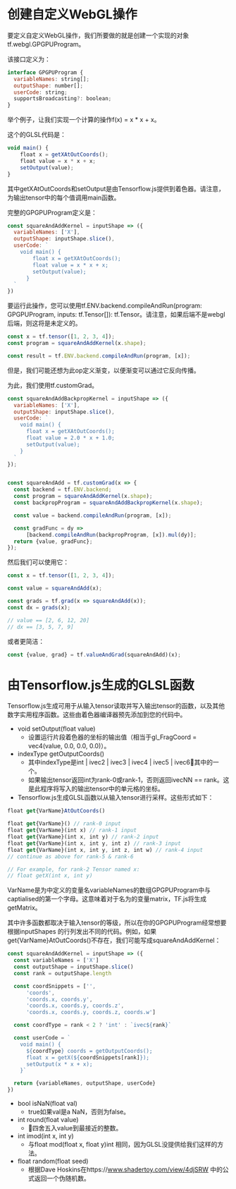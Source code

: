 # 创建自定义WebGL操作
要定义自定义WebGL操作，我们所要做的就是创建一个实现的对象tf.webgl.GPGPUProgram。

该接口定义为：
```js
interface GPGPUProgram {
  variableNames: string[];
  outputShape: number[];
  userCode: string;
  supportsBroadcasting?: boolean;
}
```
举个例子，让我们实现一个计算的操作f(x) = x * x + x。

这个的GLSL代码是：
```js
void main() {
    float x = getXAtOutCoords();
    float value = x * x + x;
    setOutput(value);
}
```
其中getXAtOutCoords和setOutput是由Tensorflow.js提供到着色器。请注意，为输出tensor中的每个值调用main函数。

完整的GPGPUProgram定义是：
```js
const squareAndAddKernel = inputShape => ({
  variableNames: ['X'],
  outputShape: inputShape.slice(),
  userCode: `
    void main() {
        float x = getXAtOutCoords();
        float value = x * x + x;
        setOutput(value);
      }
  `
})
```
要运行此操作，您可以使用tf.ENV.backend.compileAndRun(program: GPGPUProgram, inputs: tf.Tensor[]): tf.Tensor。请注意，如果后端不是webgl后端，则这将是未定义的。
```js
const x = tf.tensor([1, 2, 3, 4]);
const program = squareAndAddKernel(x.shape);

const result = tf.ENV.backend.compileAndRun(program, [x]);
```
但是，我们可能还想为此op定义渐变，以便渐变可以通过它反向传播。

为此，我们使用tf.customGrad。
```js
const squareAndAddBackpropKernel = inputShape => ({
  variableNames: ['X'],
  outputShape: inputShape.slice(),
  userCode: `
    void main() {
      float x = getXAtOutCoords();
      float value = 2.0 * x + 1.0;
      setOutput(value);
    }
  `
});


const squareAndAdd = tf.customGrad(x => {
  const backend = tf.ENV.backend;
  const program = squareAndAddKernel(x.shape);
  const backpropProgram = squareAndAddBackpropKernel(x.shape);

  const value = backend.compileAndRun(program, [x]);

  const gradFunc = dy =>
      [backend.compileAndRun(backpropProgram, [x]).mul(dy)];
  return {value, gradFunc};
});
```
然后我们可以使用它：
```js
const x = tf.tensor([1, 2, 3, 4]);

const value = squareAndAdd(x);

const grads = tf.grad(x => squareAndAdd(x));
const dx = grads(x);

// value == [2, 6, 12, 20]
// dx == [3, 5, 7, 9]
```
或者更简洁：
```js
const {value, grad} = tf.valueAndGrad(squareAndAdd)(x);
```
# 由Tensorflow.js生成的GLSL函数
Tensorflow.js生成可用于从输入tensor读取并写入输出tensor的函数，以及其他数字实用程序函数。这些由着色器编译器预先添加到您的代码中。

* void setOutput(float value)
    * 设置运行片段着色器的坐标的输出值（相当于gl_FragCoord = vec4(value, 0.0, 0.0, 0.0)）。
* indexType getOutputCoords()
    * 其中indexType是int | ivec2 | ivec3 | ivec4 | ivec5 | ivec6其中的一个。
    * 如果输出tensor返回int为rank-0或rank-1，否则返回ivecNN == rank。这是此程序将写入的输出tensor中的单元格的坐标。
* Tensorflow.js生成GLSL函数以从输入tensor进行采样。这些形式如下：
```js
float get{VarName}AtOutCoords()

float get{VarName}() // rank-0 input
float get{VarName}(int x) // rank-1 input
float get{VarName}(int x, int y) // rank-2 input
float get{VarName}(int x, int y, int z) // rank-3 input
float get{VarName}(int x, int y, int z, int w) // rank-4 input
// continue as above for rank-5 & rank-6

// For example, for rank-2 Tensor named x:
// float getX(int x, int y)
```
VarName是为中定义的变量名variableNames的数组GPGPUProgram中与captialised的第一个字母。这意味着对于名为的变量matrix，TF.js将生成getMatrix。

其中许多函数都取决于输入tensor的等级，所以在你的GPGPUProgram经常想要根据inputShapes 的行列发出不同的代码。例如，如果get{VarName}AtOutCoords()不存在，我们可能写成squareAndAddKernel：
```js
const squareAndAddKernel = inputShape => ({
  const variableNames = ['X']
  const outputShape = inputShape.slice()
  const rank = outputShape.length

  const coordSnippets = ['',
      'coords',
      'coords.x, coords.y',
      'coords.x, coords.y, coords.z',
      'coords.x, coords.y, coords.z, coords.w']

  const coordType = rank < 2 ? 'int' : `ivec${rank}`

  const userCode = `
    void main() {
      ${coordType} coords = getOutputCoords();
      float x = getX(${coordSnippets[rank]});
      setOutput(x * x + x);
    }`

  return {variableNames, outputShape, userCode}
})
```
* bool isNaN(float val)
    * true如果val是a NaN，否则为false。
* int round(float value)
    * 四舍五入value到最接近的整数。
* int imod(int x, int y)
    * 与float mod(float x, float y)int 相同，因为GLSL没提供给我们这样的方法。
* float random(float seed)
    * 根据Dave Hoskins在https://www.shadertoy.com/view/4djSRW 中的公式返回一个伪随机数。